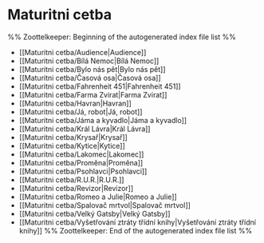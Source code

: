 # Maturitni cetba
%% Zoottelkeeper: Beginning of the autogenerated index file list  %%
-  [[Maturitni cetba/Audience|Audience]]
-  [[Maturitni cetba/Bílá Nemoc|Bílá Nemoc]]
-  [[Maturitni cetba/Bylo nás pět|Bylo nás pět]]
-  [[Maturitni cetba/Časová osa|Časová osa]]
-  [[Maturitni cetba/Fahrenheit 451|Fahrenheit 451]]
-  [[Maturitni cetba/Farma Zvirat|Farma Zvirat]]
-  [[Maturitni cetba/Havran|Havran]]
-  [[Maturitni cetba/Já, robot|Já, robot]]
-  [[Maturitni cetba/Jáma a kyvadlo|Jáma a kyvadlo]]
-  [[Maturitni cetba/Král Lávra|Král Lávra]]
-  [[Maturitni cetba/Krysař|Krysař]]
-  [[Maturitni cetba/Kytice|Kytice]]
-  [[Maturitni cetba/Lakomec|Lakomec]]
-  [[Maturitni cetba/Proměna|Proměna]]
-  [[Maturitni cetba/Psohlavci|Psohlavci]]
-  [[Maturitni cetba/R.U.R.|R.U.R.]]
-  [[Maturitni cetba/Revizor|Revizor]]
-  [[Maturitni cetba/Romeo a Julie|Romeo a Julie]]
-  [[Maturitni cetba/Spalovač mrtvol|Spalovač mrtvol]]
-  [[Maturitni cetba/Velký Gatsby|Velký Gatsby]]
-  [[Maturitni cetba/Vyšetřování ztráty třídní knihy|Vyšetřování ztráty třídní knihy]]
%% Zoottelkeeper: End of the autogenerated index file list  %%
